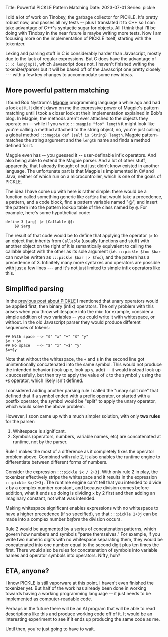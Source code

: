 Title: Powerful PICKLE Pattern Matching
Date: 2023-07-01
Series: pickle

I did a lot of work on Tinobsy, the garbage collector for PICKLE. It's pretty robust now, and passes all my tests -- plus I translated it to C++ so I can take advantage of C++'s syntactic sugar for objects. All I think that I'll be doing with Tinobsy in the near future is maybe writing more tests. Now I am focusing more on the implementation of PICKLE itself, starting with the tokenizer.

Lexing and parsing stuff in C is considerably harder than Javascript, mostly due to the lack of regular expressions. But C does have the advantage of `:::c longjmp()`, which Javascript does not. I haven't finished writing the tokenizer/parser but it will be based off of the Javascript one pretty closely --- with a few key changes to accommodate some new ideas.

## More powerful pattern matching

I found Bob Nystrom's [Magpie] programming language a while ago and had a look at it. It didn't dawn on me the expressive power of Magpie's pattern matching until I took a closer look at their implementation explained in Bob's blog. In Magpie, the methods aren't ever attached to the objects they operate on -- while if you write `:::magpie "foo" length` it might look like you're calling a method attached to the string object, no, you're just calling a global method `:::magpie def (self is String) length`. Magpie pattern-matches the string argument and the `length` name and finds a method defined for it.

[Magpie]: https://magpie-lang.org/

Magpie even has -- you guessed it -- user-definable infix operators. And also being able to extend the Magpie parser. And a lot of other stuff, apparently, that I already thought of but just didn't know existed in another language. The unfortunate part is that Magpie is implemented in C# and Java, neither of which run on a microcontroller, which is one of the goals of PICKLE.

The idea I have come up with here is rather simple: there would be a function called something generic like `define` that would take a precedence, a pattern, and a code block, find a pattern variable named "@", and insert the pattern into the pattern lookup table of the class named by `@`. For example, here's some hypothetical code:

```pickle
define 3 [arg] |> [Callable @]:
    $@ $arg
```

The result of that code would be to define that applying the operator `|>` to an object that inherits from `Callable` (usually functions and stuff) with another object on the right of it is semantically equivalent to calling the callable object with the other as its sole argument (i.e. `:::pickle $foo $bar` can now be written as `:::pickle $bar |> $foo`), and the pattern has a precedence of 3. Infinitely many more syntaxes and operators are possible with just a few lines --- and it's not just limited to simple infix operators like this.

## Simplified parsing

In the [previous post about PICKLE]({filename}spoiled-pickles.md) I mentioned that unary operators would be applied first, then binary (infix) operators. The only problem with this arises when you throw whitespace into the mix: for example, consider a simple addition of two variables -- you could write it with whitespace, or without. In the old Javascript parser they would produce different sequences of tokens:

```pickle
## With space --> "$" "x" "+" "$" "y"
$x + $y
## No space   --> "$" "x" "+$" "y"
$x+$y
```

Note that without the whitespace, the `+` and `$` in the second line got unintentionally concatenated into the same symbol. This would not produce the intended behavior (look up `x`, look up `y`, add) -- it would instead look up `x` successfully, but then try to apply the value of `x` to the symbol `y` using the `+$` operator, which likely isn't defined.

I considered adding another parsing rule I called the "unary split rule" that defined that if a symbol ended with a prefix operator, or started with a postfix operator, the symbol would be "split" to apply the unary operator, which would solve the above problem.

However, I soon came up with a much simpler solution, with only **two rules** for the parser:

1. Whitespace is significant.
2. Symbols (operators, numbers, variable names, etc) are concatenated at runtime, not by the parser.

Rule 1 makes the most of a difference as it completely fixes the operator problem above. Combined with rule 2, it also enables the runtime engine to differentiate between different forms of numbers.

Consider the expression `:::pickle $x / 2+3j`. With only rule 2 in play, the tokenizer effectively strips the whitespace and it results in the expression `:::pickle $x/2+3j`. The runtime engine can't tell that you intended to divide `x` by a complex number constant, and because division comes before addition, what it ends up doing is dividing `x` by 2 first and then adding an imaginary constant, not what was intended.

Making whitespace significant enables expressions with no whitespace to have a higher precedence (if so specified), so that `:::pickle 2+3j` can be made into a complex number *before* the division occurs.

Rule 2 would be augmented by a series of concatenation patterns, which govern how numbers and symbols "parse themselves." For example, if you write two numeric digits with no whitespace separating them, they would be concatenated into one number equal to the second digit plus ten times the first. There would also be rules for concatenation of symbols into variable names and operator symbols into operators. Nifty, huh?

## ETA, anyone?

I know PICKLE is still vaporware at this point. I haven't even finished the tokenizer yet. But half of the work has already been done in working towards having a working programming language -- it just needs to be implemented as computer-readable code.

Perhaps in the future there will be an AI program that will be able to read descriptions like this and produce working code off of it. It would be an interesting experiment to see if it ends up producing the same code as me.

Until then, you're just going to have to wait.
